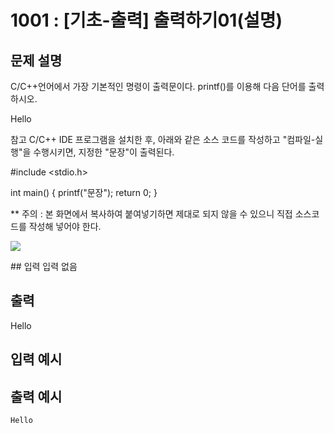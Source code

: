 # 1001 : [기초-출력] 출력하기01(설명)
## 문제 설명
C/C++언어에서 가장 기본적인 명령이 출력문이다.
printf()를 이용해 다음 단어를 출력하시오.

Hello

참고
C/C++ IDE 프로그램을 설치한 후,
아래와 같은 소스 코드를 작성하고 "컴파일-실행"을 수행시키면,
지정한 "문장"이 출력된다.

#include <stdio.h>

int main()
{
  printf("문장");
  return 0;
}

** 주의 : 본 화면에서 복사하여 붙여넣기하면 제대로 되지 않을 수 있으니 직접 소스코드를 작성해 넣어야 한다.
<p><img src="https://codeup.kr/upload/pimg6118_1.png"></p>
## 입력
입력 없음

 

## 출력
Hello

 

## 입력 예시   

## 출력 예시
```
Hello
```